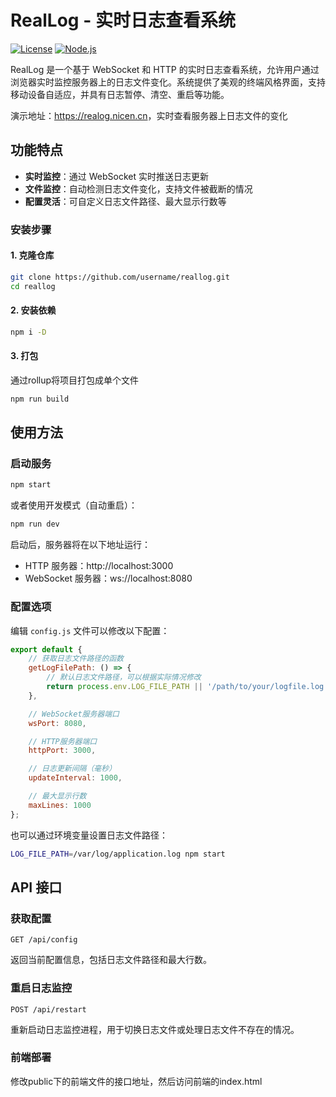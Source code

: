 # RealLog - 实时日志查看系统

[![License](https://img.shields.io/badge/license-MIT-blue.svg)](LICENSE)
[![Node.js](https://img.shields.io/badge/node-%3E%3D14.0.0-brightgreen.svg)](https://nodejs.org/)

RealLog 是一个基于 WebSocket 和 HTTP 的实时日志查看系统，允许用户通过浏览器实时监控服务器上的日志文件变化。系统提供了美观的终端风格界面，支持移动设备自适应，并具有日志暂停、清空、重启等功能。

演示地址：<https://realog.nicen.cn>，实时查看服务器上日志文件的变化

## 功能特点

- **实时监控**：通过 WebSocket 实时推送日志更新
- **文件监控**：自动检测日志文件变化，支持文件被截断的情况
- **配置灵活**：可自定义日志文件路径、最大显示行数等

### 安装步骤

#### 1. 克隆仓库

```bash
git clone https://github.com/username/reallog.git
cd reallog
```

#### 2. 安装依赖

```bash
npm i -D
```

#### 3. 打包

通过rollup将项目打包成单个文件

```bash
npm run build
```

## 使用方法

### 启动服务

```bash
npm start
```

或者使用开发模式（自动重启）：

```bash
npm run dev
```

启动后，服务器将在以下地址运行：

- HTTP 服务器：http://localhost:3000
- WebSocket 服务器：ws://localhost:8080

### 配置选项

编辑 `config.js` 文件可以修改以下配置：

```javascript
export default {
    // 获取日志文件路径的函数
    getLogFilePath: () => {
        // 默认日志文件路径，可以根据实际情况修改
        return process.env.LOG_FILE_PATH || '/path/to/your/logfile.log';
    },

    // WebSocket服务器端口
    wsPort: 8080,

    // HTTP服务器端口
    httpPort: 3000,

    // 日志更新间隔（毫秒）
    updateInterval: 1000,

    // 最大显示行数
    maxLines: 1000
};
```

也可以通过环境变量设置日志文件路径：

```bash
LOG_FILE_PATH=/var/log/application.log npm start
```

## API 接口

### 获取配置

```
GET /api/config
```

返回当前配置信息，包括日志文件路径和最大行数。

### 重启日志监控

```
POST /api/restart
```

重新启动日志监控进程，用于切换日志文件或处理日志文件不存在的情况。

### 前端部署

修改public下的前端文件的接口地址，然后访问前端的index.html